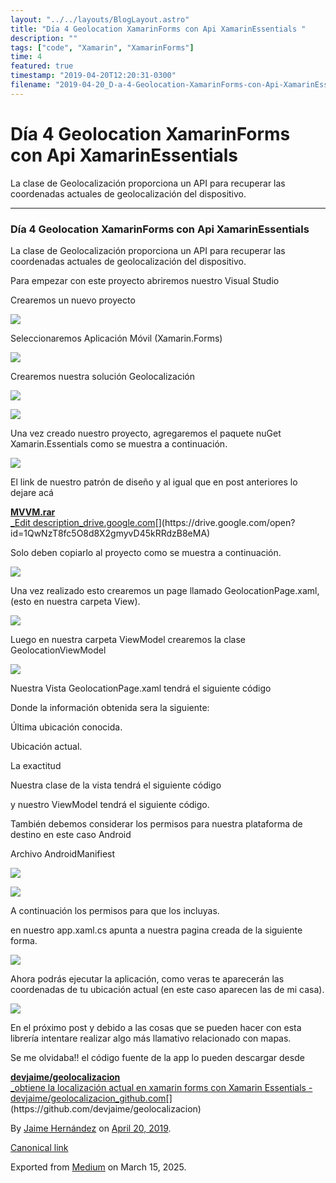 ```yaml
---
layout: "../../layouts/BlogLayout.astro"
title: "Día 4 Geolocation XamarinForms con Api XamarinEssentials "
description: ""
tags: ["code", "Xamarin", "XamarinForms"]
time: 4
featured: true
timestamp: "2019-04-20T12:20:31-0300"
filename: "2019-04-20_D-a-4-Geolocation-XamarinForms-con-Api-XamarinEssentials-fe79dbb3c9e5"
---
```


Día 4 Geolocation XamarinForms con Api XamarinEssentials
========================================================

La clase de Geolocalización proporciona un API para recuperar las coordenadas actuales de geolocalización del dispositivo.

* * *

### Día 4 Geolocation XamarinForms con Api XamarinEssentials

La clase de Geolocalización proporciona un API para recuperar las coordenadas actuales de geolocalización del dispositivo.

Para empezar con este proyecto abriremos nuestro Visual Studio

Crearemos un nuevo proyecto

![](https://cdn-images-1.medium.com/max/800/1*jXlA4RMUKE2z12HPR26IWg.png)

Seleccionaremos Aplicación Móvil (Xamarin.Forms)

![](https://cdn-images-1.medium.com/max/800/1*O6mfYAuUqbLhJg9h5eb-Tw.png)

Crearemos nuestra solución Geolocalización

![](https://cdn-images-1.medium.com/max/800/1*ngxma5dj2s_7nSOZFK7RoQ.png)

![](https://cdn-images-1.medium.com/max/800/1*4f_RyNU3-qDvQj-YTwRczw.png)

Una vez creado nuestro proyecto, agregaremos el paquete nuGet Xamarin.Essentials como se muestra a continuación.

![](https://cdn-images-1.medium.com/max/800/1*AF2Klsyd5g2adCQfkJh-5g.png)

El link de nuestro patrón de diseño y al igual que en post anteriores lo dejare acá

[**MVVM.rar**  
_Edit description_drive.google.com](https://drive.google.com/open?id=1QwNzT8fc5O8d8X2gmyvD45kRRdzB8eMA "https://drive.google.com/open?id=1QwNzT8fc5O8d8X2gmyvD45kRRdzB8eMA")[](https://drive.google.com/open?id=1QwNzT8fc5O8d8X2gmyvD45kRRdzB8eMA)

Solo deben copiarlo al proyecto como se muestra a continuación.

![](https://cdn-images-1.medium.com/max/800/1*XWb_39kJfThyMgss9-mvCw.png)

Una vez realizado esto crearemos un page llamado GeolocationPage.xaml, (esto en nuestra carpeta View).

![](https://cdn-images-1.medium.com/max/800/1*CIK7QoZCE7ktsGIX4xjjZw.png)

Luego en nuestra carpeta ViewModel crearemos la clase GeolocationViewModel

![](https://cdn-images-1.medium.com/max/800/1*bdZ10oasX7J1mF-We6LhMg.png)

Nuestra Vista GeolocationPage.xaml tendrá el siguiente código

Donde la información obtenida sera la siguiente:

Última ubicación conocida.

Ubicación actual.

La exactitud

Nuestra clase de la vista tendrá el siguiente código

y nuestro ViewModel tendrá el siguiente código.

También debemos considerar los permisos para nuestra plataforma de destino en este caso Android

Archivo AndroidManifiest

![](https://cdn-images-1.medium.com/max/800/1*YaOJViOdUbnAX4tUSGfLvA.png)

![](https://cdn-images-1.medium.com/max/800/1*WRhAEb5OCgjxNEX1vrRsng.png)

A continuación los permisos para que los incluyas.

en nuestro app.xaml.cs apunta a nuestra pagina creada de la siguiente forma.

![](https://cdn-images-1.medium.com/max/800/1*3PS9TQ9QqwNAS7AQfjuW8g.png)

Ahora podrás ejecutar la aplicación, como veras te aparecerán las coordenadas de tu ubicación actual (en este caso aparecen las de mi casa).

![](https://cdn-images-1.medium.com/max/800/1*06RbuyXBzWdVkHixaE2izQ.png)

En el próximo post y debido a las cosas que se pueden hacer con esta librería intentare realizar algo más llamativo relacionado con mapas.

Se me olvidaba!! el código fuente de la app lo pueden descargar desde

[**devjaime/geolocalizacion**  
_obtiene la localización actual en xamarin forms con Xamarin Essentials - devjaime/geolocalizacion_github.com](https://github.com/devjaime/geolocalizacion "https://github.com/devjaime/geolocalizacion")[](https://github.com/devjaime/geolocalizacion)

By [Jaime Hernández](https://medium.com/@devjaime) on [April 20, 2019](https://medium.com/p/fe79dbb3c9e5).

[Canonical link](https://medium.com/@devjaime/d%C3%ADa-4-geolocation-xamarinforms-con-api-xamarinessentials-fe79dbb3c9e5)

Exported from [Medium](https://medium.com) on March 15, 2025.